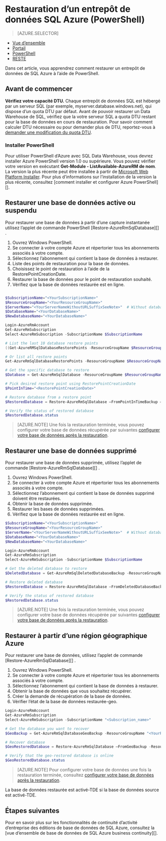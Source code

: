 <properties
   pageTitle="Restauration d’un entrepôt de données SQL Azure (PowerShell) | Microsoft Azure"
   description="Tâches de PowerShell pour la restauration d’un entrepôt de données SQL Azure."
   services="sql-data-warehouse"
   documentationCenter="NA"
   authors="Lakshmi1812"
   manager="barbkess"
   editor=""/>

<tags
   ms.service="sql-data-warehouse"
   ms.devlang="NA"
   ms.topic="article"
   ms.tgt_pltfrm="NA"
   ms.workload="data-services"
   ms.date="09/21/2016"
   ms.author="lakshmir;barbkess;sonyama"/>

# <a name="restore-an-azure-sql-data-warehouse-powershell"></a>Restauration d’un entrepôt de données SQL Azure (PowerShell)

> [AZURE.SELECTOR]
- [Vue d’ensemble][]
- [Portail][]
- [PowerShell][]
- [RESTE][]

Dans cet article, vous apprendrez comment restaurer un entrepôt de données de SQL Azure à l’aide de PowerShell.

## <a name="before-you-begin"></a>Avant de commencer

**Vérifiez votre capacité DTU.** Chaque entrepôt de données SQL est hébergé par un serveur SQL (par exemple, myserver.database.windows.net), qui dispose d’un quota DTU par défaut.  Avant de pouvoir restaurer un Data Warehouse de SQL, vérifiez que la votre serveur SQL a quota DTU restant pour la base de données en cours de restauration. Pour savoir comment calculer DTU nécessaire ou pour demander plus de DTU, reportez-vous à [demander une modification du quota DTU][].

### <a name="install-powershell"></a>Installer PowerShell

Pour utiliser PowerShell d’Azure avec SQL Data Warehouse, vous devrez installer Azure PowerShell version 1.0 ou supérieure.  Vous pouvez vérifier votre version en exécutant **Get-Module - ListAvailable-AzureRM de nom**.  La version la plus récente peut être installée à partir de [Microsoft Web Platform Installer][].  Pour plus d’informations sur l’installation de la version la plus récente, consultez [comment installer et configurer Azure PowerShell][].

## <a name="restore-an-active-or-paused-database"></a>Restaurer une base de données active ou suspendu

Pour restaurer une base de données à partir d’une capture instantanée utilisez l’applet de commande PowerShell [Restore-AzureRmSqlDatabase][] .

1. Ouvrez Windows PowerShell.
2. Se connecter à votre compte Azure et répertorier tous les abonnements associés à votre compte.
3. Sélectionnez l’abonnement qui contient la base de données à restaurer.
4. Liste des points de restauration pour la base de données.
5. Choisissez le point de restauration à l’aide de la RestorePointCreationDate.
6. Restaurer la base de données pour le point de restauration souhaité.
7. Vérifiez que la base de données restaurée est en ligne.

```Powershell

$SubscriptionName="<YourSubscriptionName>"
$ResourceGroupName="<YourResourceGroupName>"
$ServerName="<YourServerNameWithoutURLSuffixSeeNote>"  # Without database.windows.net
$DatabaseName="<YourDatabaseName>"
$NewDatabaseName="<YourDatabaseName>"

Login-AzureRmAccount
Get-AzureRmSubscription
Select-AzureRmSubscription -SubscriptionName $SubscriptionName

# List the last 10 database restore points
((Get-AzureRMSqlDatabaseRestorePoints -ResourceGroupName $ResourceGroupName -ServerName $ServerName -DatabaseName ($DatabaseName).RestorePointCreationDate)[-10 .. -1]

# Or list all restore points
Get-AzureRmSqlDatabaseRestorePoints -ResourceGroupName $ResourceGroupName -ServerName $ServerName -DatabaseName $DatabaseName

# Get the specific database to restore
$Database = Get-AzureRmSqlDatabase -ResourceGroupName $ResourceGroupName -ServerName $ServerName -DatabaseName $DatabaseName

# Pick desired restore point using RestorePointCreationDate
$PointInTime="<RestorePointCreationDate>"  

# Restore database from a restore point
$RestoredDatabase = Restore-AzureRmSqlDatabase –FromPointInTimeBackup –PointInTime $PointInTime -ResourceGroupName $Database.ResourceGroupName -ServerName $Database.$ServerName -TargetDatabaseName $NewDatabaseName –ResourceId $Database.ResourceID

# Verify the status of restored database
$RestoredDatabase.status

```

>[AZURE.NOTE] Une fois la restauration terminée, vous pouvez configurer votre base de données récupérée par suivantes [configurer votre base de données après la restauration][].


## <a name="restore-a-deleted-database"></a>Restaurer une base de données supprimé

Pour restaurer une base de données supprimée, utilisez l’applet de commande [Restore-AzureRmSqlDatabase][] .

1. Ouvrez Windows PowerShell.
2. Se connecter à votre compte Azure et répertorier tous les abonnements associés à votre compte.
3. Sélectionnez l’abonnement qui contient la base de données supprimé doivent être restaurées.
4. Obtenir la base de données supprimée.
5. Restaurer les bases de données supprimées.
6. Vérifiez que la base de données restaurée est en ligne.

```Powershell
$SubscriptionName="<YourSubscriptionName>"
$ResourceGroupName="<YourResourceGroupName>"
$ServerName="<YourServerNameWithoutURLSuffixSeeNote>"  # Without database.windows.net
$DatabaseName="<YourDatabaseName>"
$NewDatabaseName="<YourDatabaseName>"

Login-AzureRmAccount
Get-AzureRmSubscription
Select-AzureRmSubscription -SubscriptionName $SubscriptionName

# Get the deleted database to restore
$DeletedDatabase = Get-AzureRmSqlDeletedDatabaseBackup -ResourceGroupName $ResourceGroupNam -ServerName $ServerName -DatabaseName $DatabaseName

# Restore deleted database
$RestoredDatabase = Restore-AzureRmSqlDatabase –FromDeletedDatabaseBackup –DeletionDate $DeletedDatabase.DeletionDate -ResourceGroupName $DeletedDatabase.ResourceGroupName -ServerName $DeletedDatabase.ServerName -TargetDatabaseName $NewDatabaseName –ResourceId $DeletedDatabase.ResourceID

# Verify the status of restored database
$RestoredDatabase.status
```

>[AZURE.NOTE] Une fois la restauration terminée, vous pouvez configurer votre base de données récupérée par suivantes [configurer votre base de données après la restauration][].


## <a name="restore-from-an-azure-geographical-region"></a>Restaurer à partir d’une région géographique Azure

Pour restaurer une base de données, utilisez l’applet de commande [Restore-AzureRmSqlDatabase][] .

1. Ouvrez Windows PowerShell.
2. Se connecter à votre compte Azure et répertorier tous les abonnements associés à votre compte.
3. Sélectionnez l’abonnement qui contient la base de données à restaurer.
4. Obtenir la base de données que vous souhaitez récupérer.
5. Créer la demande de récupération de la base de données.
6. Vérifier l’état de la base de données restaurée-geo.

```Powershell
Login-AzureRmAccount
Get-AzureRmSubscription
Select-AzureRmSubscription -SubscriptionName "<Subscription_name>"

# Get the database you want to recover
$GeoBackup = Get-AzureRmSqlDatabaseGeoBackup -ResourceGroupName "<YourResourceGroupName>" -ServerName "<YourServerName>" -DatabaseName "<YourDatabaseName>"

# Recover database
$GeoRestoredDatabase = Restore-AzureRmSqlDatabase –FromGeoBackup -ResourceGroupName "<YourResourceGroupName>" -ServerName "<YourTargetServer>" -TargetDatabaseName "<NewDatabaseName>" –ResourceId $GeoBackup.ResourceID

# Verify that the geo-restored database is online
$GeoRestoredDatabase.status
```

>[AZURE.NOTE] Pour configurer votre base de données une fois la restauration terminée, consultez [configurer votre base de données après la restauration][]. 


La base de données restaurée est activé-TDE si la base de données source est activé-TDE.


## <a name="next-steps"></a>Étapes suivantes
Pour en savoir plus sur les fonctionnalités de continuité d’activité d’entreprise des éditions de base de données de SQL Azure, consultez la [vue d’ensemble de base de données de SQL Azure business continuity][].

<!--Image references-->

<!--Article references-->
[Présentation de la continuité d’activité de business de la base de données SQL Azure]: sql-database-business-continuity.md
[Demander une modification du quota DTU]: ./sql-data-warehouse-get-started-create-support-ticket.md#request-quota-change
[Configurer votre base de données après la restauration]: ./sql-database-disaster-recovery.md#configure-your-database-after-recovery
[Comment faire pour installer et configurer Azure PowerShell]: powershell-install-configure.md
[Vue d’ensemble]: ./sql-data-warehouse-restore-database-overview.md
[Portail]: ./sql-data-warehouse-restore-database-portal.md
[PowerShell]: ./sql-data-warehouse-restore-database-powershell.md
[RESTE]: ./sql-data-warehouse-restore-database-rest-api.md
[Configurer votre base de données après la restauration]: ./sql-database-disaster-recovery.md#configure-your-database-after-recovery

<!--MSDN references-->
[Restauration-AzureRmSqlDatabase]: https://msdn.microsoft.com/library/mt693390.aspx

<!--Other Web references-->
[Azure Portal]: https://portal.azure.com/
[Microsoft Web Platform Installer]: https://aka.ms/webpi-azps
